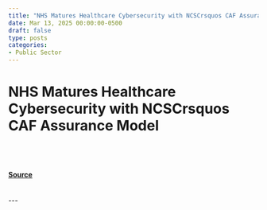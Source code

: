 ```yaml
---
title: "NHS Matures Healthcare Cybersecurity with NCSCrsquos CAF Assurance Model"
date: Mar 13, 2025 00:00:00-0500
draft: false
type: posts
categories: 
- Public Sector
---
```

# NHS Matures Healthcare Cybersecurity with NCSCrsquos CAF Assurance Model

<br/>

<br/>


#### [Source](https://www.crowdstrike.com/en-us/blog/nhs-matures-healthcare-cybersecurity-ncsc-caf/)

<br/>
---
